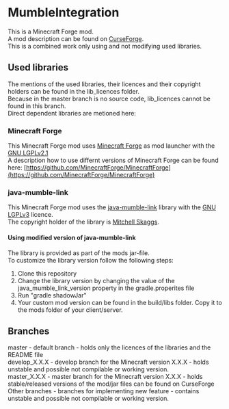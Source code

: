 # MumbleIntegration

This is a Minecraft Forge mod.  
A mod description can be found on [CurseForge](https://www.curseforge.com/minecraft/mc-mods/mumble-integration).  
This is a combined work only using and not modifying used libraries.  

## Used libraries

The mentions of the used libraries, their licences and their copyright holders can be found in the lib_licences folder.  
Because in the master branch is no source code, lib_licences cannot be found in this branch.  
Direct dependent libraries are metioned here:  

### Minecraft Forge

This Minecraft Forge mod uses [Minecraft Forge](https://github.com/MinecraftForge/MinecraftForge) as mod launcher with the [GNU LGPLv2.1](https://www.gnu.org/licenses/old-licenses/lgpl-2.1.en.html)  
A description how to use differnt versions of Minecraft Forge can be found here: [https://github.com/MinecraftForge/MinecraftForge](https://github.com/MinecraftForge/MinecraftForge)  

### java-mumble-link

This Minecraft Forge mod uses the [java-mumble-link](https://github.com/magneticflux-/java-mumble-link) library with the [GNU LGPLv3](https://www.gnu.org/licenses/lgpl-3.0.en.html) licence.  
The copyright holder of the library is [Mitchell Skaggs](https://github.com/magneticflux-).  

#### Using modified version of java-mumble-link

The library is provided as part of the mods jar-file.  
To customize the library version follow the following steps:  
1. Clone this repository  
2. Change the library version by changing the value of the java_mumble_link_version property in the gradle.properites file  
3. Run "gradle shadowJar"  
4. Your custom mod version can be found in the build/libs folder. Copy it to the mods folder of your client/server.

## Branches

master - default branch - holds only the licences of the libraries and the README file  
develop_X.X.X - develop branch for the Minecraft version X.X.X - holds unstable and possible not compilable or working version.  
master_X.X.X - master branch for the Minecraft version X.X.X - holds stable/released versions of the mod/jar files can be found on CurseForge  
Other branches - branches for implementing new feature - contains unstable and possible not compilable or working version.  
